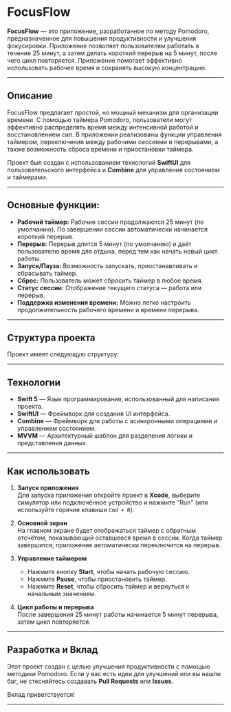 # FocusFlow

**FocusFlow** — это приложение, разработанное по методу Pomodoro, предназначенное для повышения продуктивности и улучшения фокусировки. Приложение позволяет пользователям работать в течение 25 минут, а затем делать короткий перерыв на 5 минут, после чего цикл повторяется. Приложение помогает эффективно использовать рабочее время и сохранять высокую концентрацию.

---

## Описание

FocusFlow предлагает простой, но мощный механизм для организации времени. С помощью таймера Pomodoro, пользователи могут эффективно распределять время между интенсивной работой и восстановлением сил. В приложении реализованы функции управления таймером, переключения между рабочими сессиями и перерывами, а также возможность сброса времени и приостановки таймера.

Проект был создан с использованием технологий **SwiftUI** для пользовательского интерфейса и **Combine** для управления состоянием и таймерами.

---

## Основные функции:

- **Рабочий таймер:** Рабочие сессии продолжаются 25 минут (по умолчанию). По завершении сессии автоматически начинается короткий перерыв.
- **Перерыв:** Перерыв длится 5 минут (по умолчанию) и даёт пользователю время для отдыха, перед тем как начать новый цикл работы.
- **Запуск/Пауза:** Возможность запускать, приостанавливать и сбрасывать таймер.
- **Сброс:** Пользователь может сбросить таймер в любое время.
- **Статус сессии:** Отображение текущего статуса — работа или перерыв.
- **Поддержка изменения времени:** Можно легко настроить продолжительность рабочего времени и времени перерыва.

---

## Структура проекта

Проект имеет следующую структуру:


---

## Технологии

- **Swift 5** — Язык программирования, использованный для написания проекта.
- **SwiftUI** — Фреймворк для создания UI интерфейса.
- **Combine** — Фреймворк для работы с асинхронными операциями и управлением состоянием.
- **MVVM** — Архитектурный шаблон для разделения логики и представления данных.

---

## Как использовать

1. **Запуск приложения**  
   Для запуска приложения откройте проект в **Xcode**, выберите симулятор или подключённое устройство и нажмите "Run" (или используйте горячие клавиши `Cmd + R`).

2. **Основной экран**  
   На главном экране будет отображаться таймер с обратным отсчётом, показывающий оставшееся время в сессии. Когда таймер завершится, приложение автоматически переключится на перерыв.

3. **Управление таймером**  
   - Нажмите кнопку **Start**, чтобы начать рабочую сессию.
   - Нажмите **Pause**, чтобы приостановить таймер.
   - Нажмите **Reset**, чтобы сбросить таймер и вернуться к начальным значениям.

4. **Цикл работы и перерыва**  
   После завершения 25 минут работы начинается 5 минут перерыва, затем цикл повторяется.

---

## Разработка и Вклад

Этот проект создан с целью улучшения продуктивности с помощью методики Pomodoro. Если у вас есть идеи для улучшений или вы нашли баг, не стесняйтесь создавать **Pull Requests** или **Issues**.

Вклад приветствуется!

---

